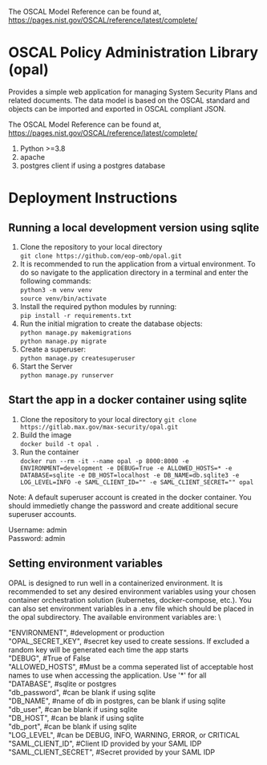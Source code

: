 The OSCAL Model Reference can be found at, https://pages.nist.gov/OSCAL/reference/latest/complete/

# OSCAL Policy Administration Library (opal)
Provides a simple web application for managing System Security Plans and related documents.  The data model is based on the OSCAL standard and objects can be imported and exported in OSCAL compliant JSON. 

The OSCAL Model Reference can be found at, https://pages.nist.gov/OSCAL/reference/latest/complete/

1. Python >=3.8
2. apache
3. postgres client if using a postgres database

# Deployment Instructions
## Running a local development version using sqlite
1. Clone the repository to your local directory\
   `git clone https://github.com/eop-omb/opal.git`
1. It is recommended to run the application from a virtual environment. To do so navigate to the application directory in a terminal and enter the following commands:\
   `python3 -m venv venv`\
   `source venv/bin/activate`
1. Install the required python modules by running:\
   `pip install -r requirements.txt`
1. Run the initial migration to create the database objects:\
   `python manage.py makemigrations`\
   `python manage.py migrate`
1. Create a superuser:\
   `python manage.py createsuperuser`
1. Start the Server\
   `python manage.py runserver`
## Start the app in a docker container using sqlite
1. Clone the repository to your local directory
   `git clone https://gitlab.max.gov/max-security/opal.git`
3. Build the image\
    `docker build -t opal .`
1. Run the container\
    `docker run --rm -it --name opal -p 8000:8000 -e ENVIRONMENT=development -e DEBUG=True -e ALLOWED_HOSTS=* -e DATABASE=sqlite -e DB_HOST=localhost -e DB_NAME=db.sqlite3 -e LOG_LEVEL=INFO -e SAML_CLIENT_ID="" -e SAML_CLIENT_SECRET="" opal`
    
Note: A default superuser account is created in the docker container. You should immedietly change the password and create additional secure superuser accounts.

Username: admin\
Password: admin
## Setting environment variables
OPAL is designed to run well in a containerized environment. It is recommended to set any desired environment variables using your chosen container orchestration solution (kubernetes, docker-compose, etc.).  You can also set environment variables in a .env file which should be placed in the opal subdirectory. The available environment variables are: \

   "ENVIRONMENT", #development or production \
   "OPAL_SECRET_KEY", #secret key used to create sessions. If excluded a random key will be generated each time the app starts\
   "DEBUG", #True of False \
   "ALLOWED_HOSTS", #Must be a comma seperated list of acceptable host names to use when accessing the application. Use '*' for all \
   "DATABASE", #sqlite or postgres \
   "db_password", #can be blank if using sqlite \
   "DB_NAME", #name of db in postgres, can be blank if using sqlite \
   "db_user", #can be blank if using sqlite \
   "DB_HOST", #can be blank if using sqlite \
   "db_port", #can be blank if using sqlite \
   "LOG_LEVEL", #can be DEBUG, INFO, WARNING, ERROR, or CRITICAL
   "SAML_CLIENT_ID", #Client ID provided by your SAML IDP
   "SAML_CLIENT_SECRET", #Secret provided by your SAML IDP
